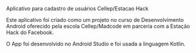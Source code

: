 Aplicativo para cadastro de usuários Cellep/Estacao Hack

Este aplicativo foi criado como um projeto no curso de Desenvolvimento Android oferecido pela escola Cellep/Madcode em parceria com a Estação Hack do Facebook.

O App foi desenvolvido no Android Studio e foi usada a linguagem Kotlin.

